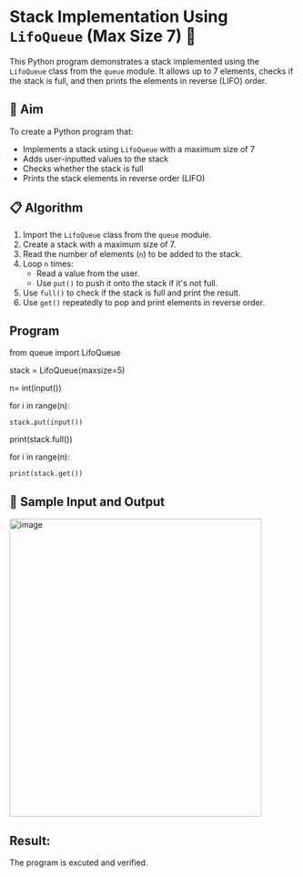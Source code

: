 # Stack Implementation Using `LifoQueue` (Max Size 7) 🔄

This Python program demonstrates a stack implemented using the `LifoQueue` class from the `queue` module. It allows up to 7 elements, checks if the stack is full, and then prints the elements in reverse (LIFO) order.

## 🎯 Aim

To create a Python program that:
- Implements a stack using `LifoQueue` with a maximum size of 7
- Adds user-inputted values to the stack
- Checks whether the stack is full
- Prints the stack elements in reverse order (LIFO)

## 📋 Algorithm

1. Import the `LifoQueue` class from the `queue` module.
2. Create a stack with a maximum size of 7.
3. Read the number of elements (`n`) to be added to the stack.
4. Loop `n` times:
   - Read a value from the user.
   - Use `put()` to push it onto the stack if it's not full.
5. Use `full()` to check if the stack is full and print the result.
6. Use `get()` repeatedly to pop and print elements in reverse order.

## Program
from queue import LifoQueue

stack = LifoQueue(maxsize=5)

n= int(input())

for i in range(n):

    stack.put(input())

print(stack.full())

for i in range(n):

    print(stack.get())

## 🧪 Sample Input and Output
<img width="443" height="523" alt="image" src="https://github.com/user-attachments/assets/edea5199-c7ee-4009-9f0b-fc9ab86d3fd5" />

## Result:
The program is excuted and verified.
